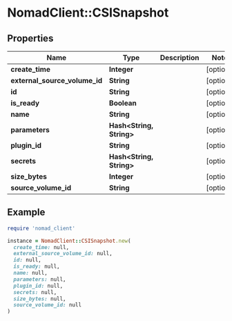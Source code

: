 # NomadClient::CSISnapshot

## Properties

| Name | Type | Description | Notes |
| ---- | ---- | ----------- | ----- |
| **create_time** | **Integer** |  | [optional] |
| **external_source_volume_id** | **String** |  | [optional] |
| **id** | **String** |  | [optional] |
| **is_ready** | **Boolean** |  | [optional] |
| **name** | **String** |  | [optional] |
| **parameters** | **Hash&lt;String, String&gt;** |  | [optional] |
| **plugin_id** | **String** |  | [optional] |
| **secrets** | **Hash&lt;String, String&gt;** |  | [optional] |
| **size_bytes** | **Integer** |  | [optional] |
| **source_volume_id** | **String** |  | [optional] |

## Example

```ruby
require 'nomad_client'

instance = NomadClient::CSISnapshot.new(
  create_time: null,
  external_source_volume_id: null,
  id: null,
  is_ready: null,
  name: null,
  parameters: null,
  plugin_id: null,
  secrets: null,
  size_bytes: null,
  source_volume_id: null
)
```


